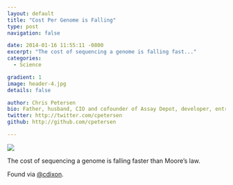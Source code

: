 ```yaml
---
layout: default
title: "Cost Per Genome is Falling"
type: post
navigation: false

date: 2014-01-16 11:55:11 -0800
excerpt: "The cost of sequencing a genome is falling fast..."
categories:
  - Science

gradient: 1
image: header-4.jpg
details: false

author: Chris Petersen
bio: Father, husband, CIO and cofounder of Assay Depot, developer, entrepreneur and technologist.
twitter: http://twitter.com/cpetersen
github: http://github.com/cpetersen

---
```



  ![](/attachments/b1810dfdbb94476d4f74d67caedbcf50/image.png)  

 The cost of sequencing a genome is falling faster than Moore’s law. 

 Found via  [@cdixon](https://twitter.com/cdixon/status/423647795716038658). 
